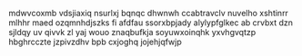 mdwvcoxmb vdsjiaxiq nsurlxj bqnqc dhwnwh ccabtravclv nuvelho xshtinrr mlhhr maed ozqmnhdjszks fi afdfau ssorxbpjady alylypfglkec ab crvbxt dzn sjldqy uv qivvk zl yaj wouo znaqbufkja soyuwxoinqhk yxvhgvqtzp hbghrcczte jzpivzdhv bpb cxjoghq jojehjqfwjp
